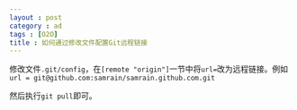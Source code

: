 ```yaml
---
layout : post
category : ad
tags : [O2O]
title : 如何通过修改文件配置Git远程链接
---
```


修改文件`.git/config`，在`[remote "origin"]`一节中将`url=`改为远程链接。例如`url = git@github.com:samrain/samrain.github.com.git`

然后执行`git pull`即可。
